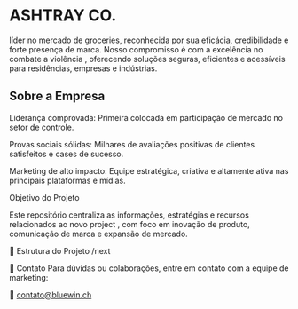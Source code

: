 # ASHTRAY CO.


líder no mercado de groceries, reconhecida por sua eficácia, credibilidade e forte presença de marca. Nosso compromisso é com a excelência no combate a violência , oferecendo soluções seguras, eficientes e acessíveis para residências, empresas e indústrias.

## Sobre a Empresa

Liderança comprovada: Primeira colocada em participação de mercado no setor de controle.

Provas sociais sólidas: Milhares de avaliações positivas de clientes satisfeitos e cases de sucesso.

Marketing de alto impacto: Equipe estratégica, criativa e altamente ativa nas principais plataformas e mídias.

Objetivo do Projeto

Este repositório centraliza as informações, estratégias e recursos relacionados ao novo project , com foco em inovação de produto, comunicação de marca e expansão de mercado.

📁 Estrutura do Projeto
/next

💬 Contato
Para dúvidas ou colaborações, entre em contato com a equipe de marketing:

📧 contato@bluewin.ch
